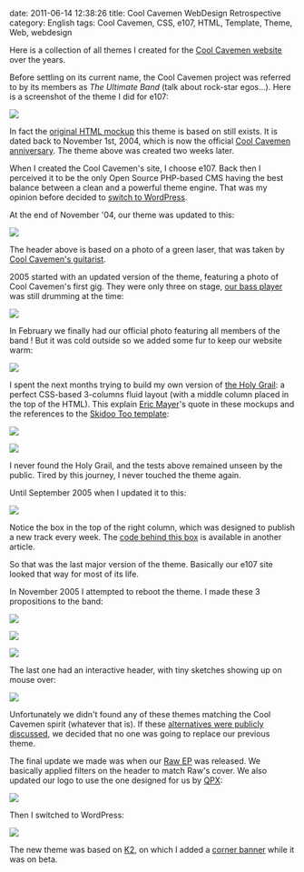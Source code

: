 date: 2011-06-14 12:38:26
title: Cool Cavemen WebDesign Retrospective
category: English
tags: Cool Cavemen, CSS, e107, HTML, Template, Theme, Web, webdesign

Here is a collection of all themes I created for the [Cool Cavemen website](http://coolcavemen.com) over the years.

Before settling on its current name, the Cool Cavemen project was referred to by its members as _The Ultimate Band_ (talk about rock-star egos...). Here is a screenshot of the theme I did for e107:

![](/static/uploads/2011/06/2004_11_13.png)

In fact the [original HTML mockup](http://web.archive.org/web/20120429001808/http://coolcavemen.com/2004_11_01-first-cavemen/index.html) this theme is based on still exists. It is dated back to November 1st, 2004, which is now the official [Cool Cavemen anniversary](http://coolcavemen.com/2005/joyeux-anniversaire-cool-cavemen-bientot-le-premier-cd/). The theme above was created two weeks later.

When I created the Cool Cavemen's site, I choose e107. Back then I perceived it to be the only Open Source PHP-based CMS having the best balance between a clean and a powerful theme engine. That was my opinion before decided to [switch to WordPress](http://kevin.deldycke.com/2006/08/e107-to-wordpress-migration-here-is-why/).

At the end of November '04, our theme was updated to this:

![](/static/uploads/2011/06/2004_11_28.png)

The header above is based on a photo of a green laser, that was taken by [Cool Cavemen's guitarist](http://coolcavemen.com/biography/steve-canett/).

2005 started with an updated version of the theme, featuring a photo of Cool Cavemen's first gig. They were only three on stage, [our bass player](http://coolcavemen.com/biography/guiguit/) was still drumming at the time:

![](/static/uploads/2011/06/2005_01_021.png)

In February we finally had our official photo featuring all members of the band ! But it was cold outside so we added some fur to keep our website warm:

![](/static/uploads/2011/06/2005_02_27.png)

I spent the next months trying to build my own version of [the Holy Grail](http://www.alistapart.com/articles/holygrail/): a perfect CSS-based 3-columns fluid layout (with a middle column placed in the top of the HTML). This explain [Eric Mayer](http://en.wikipedia.org/wiki/Eric_Meyer)'s quote in these mockups and the references to the [Skidoo Too template](http://ruthsarian.wordpress.com/2004/08/20/stgargoyles/):

![](/static/uploads/2011/06/2005_03_06.png)

![](/static/uploads/2011/06/2005_04_01.png)

I never found the Holy Grail, and the tests above remained unseen by the public. Tired by this journey, I never touched the theme again.

Until September 2005 when I updated it to this:

![](/static/uploads/2011/06/2005_09_06.png)

Notice the box in the top of the right column, which was designed to publish a new track every week. The [code behind this box](http://kevin.deldycke.com/2007/02/delayed-cd-tracks-publishing-with-php/) is available in another article.

So that was the last major version of the theme. Basically our e107 site looked that way for most of its life.

In November 2005 I attempted to reboot the theme. I made these 3 propositions to the band:

![](/static/uploads/2011/06/new_look_11.png)

![](/static/uploads/2011/06/new_look_2.png)

![](/static/uploads/2011/06/new_look_3.png)

The last one had an interactive header, with tiny sketches showing up on mouse over:

![](/static/uploads/2011/06/new_look_3_mouseover.png)

Unfortunately we didn't found any of these themes matching the Cool Cavemen spirit (whatever that is). If these [alternatives were publicly discussed](http://coolcavemen.com/forums/topic/nouveaux-look-du-site/), we decided that no one was going to replace our previous theme.

The final update we made was when our [Raw EP](http://coolcavemen.com/discography/raw/) was released. We basically applied filters on the header to match Raw's cover. We also updated our logo to use the one designed for us by [QPX](http://wqpx.wordpress.com):

![](/static/uploads/2011/06/coolcavemen.png)

Then I switched to WordPress:

![](/static/uploads/2011/06/cool-cavemen-2008-raw-ep-k2-theme.png)

The new theme was based on [K2](http://getk2.com), on which I added a [corner banner](http://kevin.deldycke.com/2008/06/how-to-add-a-corner-banners-to-a-k2-wordpress-theme-style/) while it was on beta.
